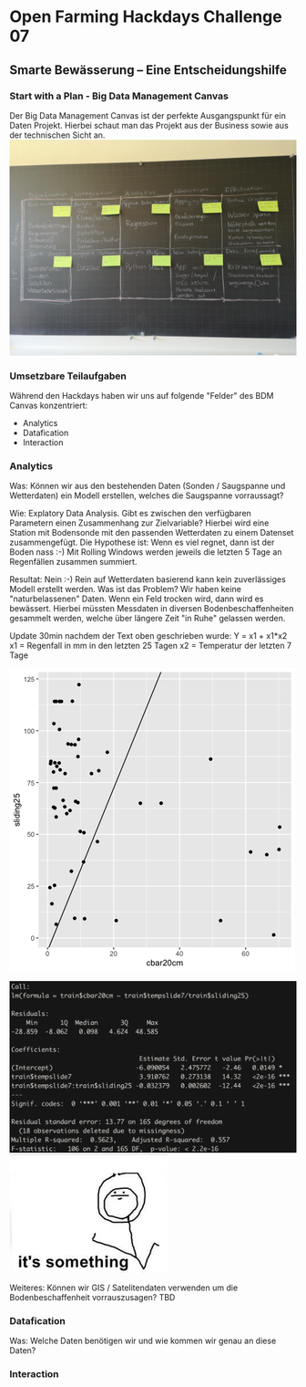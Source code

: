 # Open Farming Hackdays Challenge 07
## Smarte Bewässerung – Eine Entscheidungshilfe

### Start with a Plan - Big Data Management Canvas
Der Big Data Management Canvas ist der perfekte Ausgangspunkt für ein Daten Projekt. Hierbei schaut man das Projekt aus der Business sowie aus der technischen Sicht an. 
![](./img/BDM.jpg)

### Umsetzbare Teilaufgaben
Während den Hackdays haben wir uns auf folgende "Felder" des BDM Canvas konzentriert:

- Analytics
- Datafication
- Interaction

### Analytics
Was: Können wir aus den bestehenden Daten (Sonden / Saugspanne und Wetterdaten) ein Modell erstellen, welches die Saugspanne vorraussagt?

Wie: Explatory Data Analysis. Gibt es zwischen den verfügbaren Parametern einen Zusammenhang zur Zielvariable? Hierbei wird eine Station mit Bodensonde mit den passenden Wetterdaten zu einem Datenset zusammengefügt. Die Hypothese ist: Wenn es viel regnet, dann ist der Boden nass :-) Mit Rolling Windows werden jeweils die letzten 5 Tage an Regenfällen zusammen summiert. 

Resultat: Nein :-) Rein auf Wetterdaten basierend kann kein zuverlässiges Modell erstellt werden. Was ist das Problem? Wir haben keine "naturbelassenen" Daten. Wenn ein Feld trocken wird, dann wird es bewässert. Hierbei müssten Messdaten in diversen Bodenbeschaffenheiten gesammelt werden, welche über längere Zeit "in Ruhe" gelassen werden. 

Update 30min nachdem der Text oben geschrieben wurde:
Y = x1 + x1*x2
x1 = Regenfall in mm in den letzten 25 Tagen
x2 = Temperatur der letzten 7 Tage

![](./img/Modell.png)

![](./img/modelsummary.png)
![](./img/something.jpg)


Weiteres: Können wir GIS / Satelitendaten verwenden um die Bodenbeschaffenheit vorrauszusagen? TBD


### Datafication
Was: Welche Daten benötigen wir und wie kommen wir genau an diese Daten?

### Interaction
